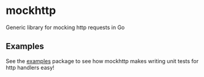 # mockhttp
Generic library for mocking http requests in Go

## Examples
See the [examples](https://github.com/sachsry/mockhttp/tree/main/v1/examples) package to see how mockhttp makes writing unit tests for http handlers easy! 
